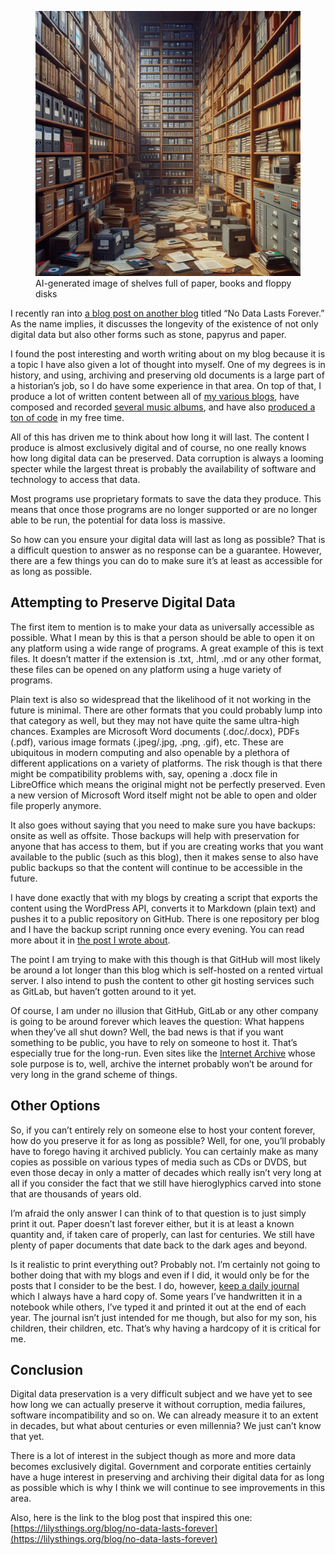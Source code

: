 <figure><img decoding="async" src="an-archive-featuring-rows-of-shelves-filled-with-old-papers-books-floppy-disks-and-hard-drives.jpg" alt="AI-generated image of shelves full of paper, books and floppy disks"><figcaption>AI-generated image of shelves full of paper, books and floppy disks</figcaption></figure>

I recently ran into [a blog post on another blog](https://lilysthings.org/blog/no-data-lasts-forever/) titled “No Data Lasts Forever.” As the name implies, it discusses the longevity of the existence of not only digital data but also other forms such as stone, papyrus and paper.

I found the post interesting and worth writing about on my blog because it is a topic I have also given a lot of thought into myself. One of my degrees is in history, and using, archiving and preserving old documents is a large part of a historian’s job, so I do have some experience in that area. On top of that, I produce a lot of written content between all of [my various blogs](https://blog.alexseifert.com/other-blogs/), have composed and recorded [several music albums](https://www.alexseifert.com/hobbies/music/), and have also [produced a ton of code](https://github.com/eiskalteschatten?tab=repositories) in my free time.

All of this has driven me to think about how long it will last. The content I produce is almost exclusively digital and of course, no one really knows how long digital data can be preserved. Data corruption is always a looming specter while the largest threat is probably the availability of software and technology to access that data.

Most programs use proprietary formats to save the data they produce. This means that once those programs are no longer supported or are no longer able to be run, the potential for data loss is massive.

So how can you ensure your digital data will last as long as possible? That is a difficult question to answer as no response can be a guarantee. However, there are a few things you can do to make sure it’s at least as accessible for as long as possible.

Attempting to Preserve Digital Data
-----------------------------------

The first item to mention is to make your data as universally accessible as possible. What I mean by this is that a person should be able to open it on any platform using a wide range of programs. A great example of this is text files. It doesn’t matter if the extension is .txt, .html, .md or any other format, these files can be opened on any platform using a huge variety of programs.

Plain text is also so widespread that the likelihood of it not working in the future is minimal. There are other formats that you could probably lump into that category as well, but they may not have quite the same ultra-high chances. Examples are Microsoft Word documents (.doc/.docx), PDFs (.pdf), various image formats (.jpeg/.jpg, .png, .gif), etc. These are ubiquitous in modern computing and also openable by a plethora of different applications on a variety of platforms. The risk though is that there might be compatibility problems with, say, opening a .docx file in LibreOffice which means the original might not be perfectly preserved. Even a new version of Microsoft Word itself might not be able to open and older file properly anymore.

It also goes without saying that you need to make sure you have backups: onsite as well as offsite. Those backups will help with preservation for anyone that has access to them, but if you are creating works that you want available to the public (such as this blog), then it makes sense to also have public backups so that the content will continue to be accessible in the future.

I have done exactly that with my blogs by creating a script that exports the content using the WordPress API, converts it to Markdown (plain text) and pushes it to a public repository on GitHub. There is one repository per blog and I have the backup script running once every evening. You can read more about it in [the post I wrote about](https://blog.alexseifert.com/2024/10/18/archiving-my-blogs/).

The point I am trying to make with this though is that GitHub will most likely be around a lot longer than this blog which is self-hosted on a rented virtual server. I also intend to push the content to other git hosting services such as GitLab, but haven’t gotten around to it yet.

Of course, I am under no illusion that GitHub, GitLab or any other company is going to be around forever which leaves the question: What happens when they’ve all shut down? Well, the bad news is that if you want something to be public, you have to rely on someone to host it. That’s especially true for the long-run. Even sites like the [Internet Archive](https://archive.org/) whose sole purpose is to, well, archive the internet probably won’t be around for very long in the grand scheme of things.

Other Options
-------------

So, if you can’t entirely rely on someone else to host your content forever, how do you preserve it for as long as possible? Well, for one, you’ll probably have to forego having it archived publicly. You can certainly make as many copies as possible on various types of media such as CDs or DVDS, but even those decay in only a matter of decades which really isn’t very long at all if you consider the fact that we still have hieroglyphics carved into stone that are thousands of years old.

I’m afraid the only answer I can think of to that question is to just simply print it out. Paper doesn’t last forever either, but it is at least a known quantity and, if taken care of properly, can last for centuries. We still have plenty of paper documents that date back to the dark ages and beyond.

Is it realistic to print everything out? Probably not. I’m certainly not going to bother doing that with my blogs and even if I did, it would only be for the posts that I consider to be the best. I do, however, [keep a daily journal](https://blog.alexseifert.com/2023/02/12/my-daily-journaling-habit/) which I always have a hard copy of. Some years I’ve handwritten it in a notebook while others, I’ve typed it and printed it out at the end of each year. The journal isn’t just intended for me though, but also for my son, his children, their children, etc. That’s why having a hardcopy of it is critical for me.

Conclusion
----------

Digital data preservation is a very difficult subject and we have yet to see how long we can actually preserve it without corruption, media failures, software incompatibility and so on. We can already measure it to an extent in decades, but what about centuries or even millennia? We just can’t know that yet.

There is a lot of interest in the subject though as more and more data becomes exclusively digital. Government and corporate entities certainly have a huge interest in preserving and archiving their digital data for as long as possible which is why I think we will continue to see improvements in this area.

Also, here is the link to the blog post that inspired this one: [https://lilysthings.org/blog/no-data-lasts-forever](https://lilysthings.org/blog/no-data-lasts-forever)